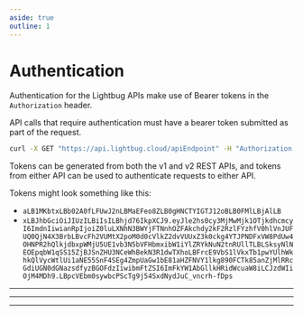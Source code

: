 ```yaml
---
aside: true
outline: 1
---
```


<script setup lang="ts">
import { useData } from 'vitepress'
const { isDark } = useData()
import { loadSpec } from '../swagger/load'
const spec1 = loadSpec(1)
const spec2 = loadSpec(2)
</script>

# Authentication

Authentication for the Lightbug APIs make use of Bearer tokens in the `Authorization` header.

API calls that require authentication must have a bearer token submitted as part of the request.

```sh
curl -X GET "https://api.lightbug.cloud/apiEndpoint" -H "Authorization: <token>"'
```

Tokens can be generated from both the v1 and v2 REST APIs, and tokens from either API can be used to authenticate requests to either API.

Tokens might look something like this:
 - `aLB1MKbtxLBb02A0fLFUwJ2nLBMaEFeo8ZLB0gHNCTYIGTJ12oBLB0FMlLBjAlLB`
 - `xLBJhbGciOiJIUzILBiIsILBhjd76IkpXCJ9.eyJle2hs0cy3MjMwMjk1OTjkdhcmcyI6ImdnIiwianRpIjoiZ0luLXNhN3BWYjFTNnhOZFAkchdy2kF2RzlFYzhfV0hlVnJUFUQ0QjN4X3BrbLBvcFh2VUMtX2poM0d0cVlkZ2dvVUUxZ3k0ckg4YTJPNDFxVW8PdUw4OHNPR2hQlkjdbxpWMjU5UE1vb3N5bVFHbmxibW1iYlZRYkNuN2tnRUllTLBLSksyNlNEOEpqbW1qSS15ZjBJSnZHU3NCeWhBekN3R1dwTXhoLBFrcE9VbS1lVkxTb1pwYUlhWkhkQlVycWtlUi1aNE55SnF4SEg4ZmpUaGw1bE81aHZFNVY1lkg890FCTk85anZjMlRRcGdiUGN0dGNazsdfyzBGOFdzIiwibmFtZSI6ImFkYW1AbGllkHRidWcuaW8iLCJzdWIiOjM4MDh9.LBpcVEbm0sywbcPScTg9j54SxdNydJuC_vncrh-fDps`

<hr>

<OAOperation operationId="post-users-login" :spec="spec2" :isDark="isDark" :hideDefaultFooter="true">
  <!-- <template v-slot:header><h1 id="v2-login">V2: Get an access token</h1></template> -->
</OAOperation>

<hr>

<OAOperation operationId="post-users-refreshToken" :spec="spec2" :isDark="isDark" :hideDefaultFooter="true">
  <template v-slot:header><h1 id="v2-refresh">V2: Refresh a token</h1></template>
</OAOperation>

<hr>

<OAOperation operationId="post-users-login" :spec="spec1" :isDark="isDark" :hideDefaultFooter="true">
  <template v-slot:header><h1 id="v1-login">V1: Get an access token</h1></template>
</OAOperation>

